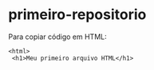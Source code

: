 # primeiro-repositorio

Para copiar código em HTML:
```
<html>
 <h1>Meu primeiro arquivo HTML</h1>
 ```
